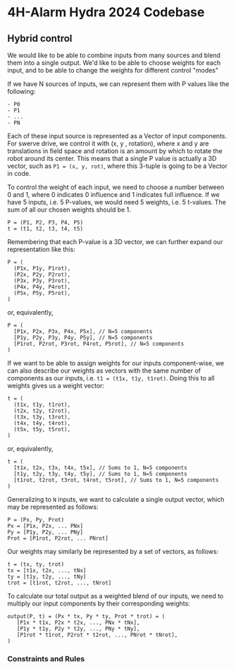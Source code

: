 # 4H-Alarm Hydra 2024 Codebase

## Hybrid control

We would like to be able to combine inputs from many sources and blend them
into a single output. We'd like to be able to choose weights for each input,
and to be able to change the weights for different control "modes"

If we have N sources of inputs, we can represent them with P values like 
the following:

```
- P0
- P1
- ...
- PN
```

Each of these input source is represented as a Vector of input components.
For swerve drive, we control it with (x, y , rotation), where x and y
are translations in field space and rotation is an amount by which to rotate
the robot around its center. This means that a single P value is actually
a 3D vector, such as `P1 = (x, y, rot)`, where this 3-tuple is going to be
a Vector in code.

To control the weight of each input, we need to choose a number between
0 and 1, where 0 indicates 0 influence and 1 indicates full influence.
If we have 5 inputs, i.e. 5 P-values, we would need 5 weights, i.e. 5
t-values. The sum of all our chosen weights should be 1.

```
P = (P1, P2, P3, P4, P5)
t = (t1, t2, t3, t4, t5)
```

Remembering that each P-value is a 3D vector, we can further expand our
representation like this:

```
P = (
  (P1x, P1y, P1rot),
  (P2x, P2y, P2rot),
  (P3x, P3y, P3rot),
  (P4x, P4y, P4rot),
  (P5x, P5y, P5rot),
)
```

or, equivalently, 

```
P = (
  [P1x, P2x, P3x, P4x, P5x], // N=5 components
  [P1y, P2y, P3y, P4y, P5y], // N=5 components
  [P1rot, P2rot, P3rot, P4rot, P5rot], // N=5 components
)
```

If we want to be able to assign weights for our inputs component-wise,
we can also describe our weights as vectors with the same number of components
as our inputs, i.e. `t1 = (t1x, t1y, t1rot)`. Doing this to all weights
gives us a weight vector:

```
t = (
  (t1x, t1y, t1rot),
  (t2x, t2y, t2rot),
  (t3x, t3y, t3rot),
  (t4x, t4y, t4rot),
  (t5x, t5y, t5rot),
)
```

or, equivalently,

```
t = (
  [t1x, t2x, t3x, t4x, t5x], // Sums to 1, N=5 components
  [t1y, t2y, t3y, t4y, t5y], // Sums to 1, N=5 components
  [t1rot, t2rot, t3rot, t4rot, t5rot], // Sums to 1, N=5 components
)
```

Generalizing to `N` inputs, we want to calculate a single output vector,
which may be represented as follows:

```
P = (Px, Py, Prot)
Px = [P1x, P2x, ... PNx]
Py = [P1y, P2y, ... PNy]
Prot = [P1rot, P2rot, ... PNrot]
```

Our weights may similarly be represented by a set of vectors, as follows:

```
t = (tx, ty, trot)
tx = [t1x, t2x, ..., tNx]
ty = [t1y, t2y, ..., tNy]
trot = [t1rot, t2rot, ..., tNrot]
```

To calculate our total output as a weighted blend of our inputs, we need to
multiply our input components by their corresponding weights:

```
output(P, t) = (Px * tx, Py * ty, Prot * trot) = (
   [P1x * t1x, P2x * t2x, ..., PNx * tNx],
   [P1y * t1y, P2y * t2y, ..., PNy * tNy],
   [P1rot * t1rot, P2rot * t2rot, ..., PNrot * tNrot],
)
```

### Constraints and Rules


